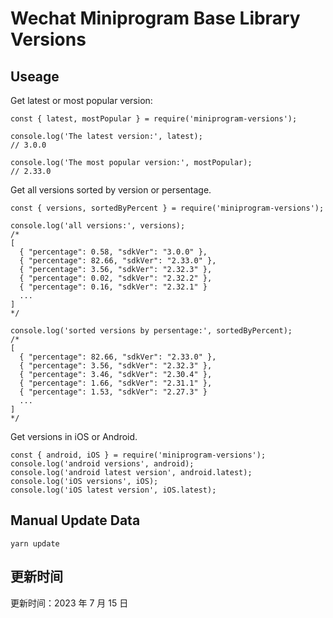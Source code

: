 
# Wechat Miniprogram Base Library Versions

## Useage

Get latest or most popular version:

```;
const { latest, mostPopular } = require('miniprogram-versions');

console.log('The latest version:', latest);
// 3.0.0

console.log('The most popular version:', mostPopular);
// 2.33.0

```

Get all versions sorted by version or persentage.

```
const { versions, sortedByPercent } = require('miniprogram-versions');

console.log('all versions:', versions);
/*
[
  { "percentage": 0.58, "sdkVer": "3.0.0" },
  { "percentage": 82.66, "sdkVer": "2.33.0" },
  { "percentage": 3.56, "sdkVer": "2.32.3" },
  { "percentage": 0.02, "sdkVer": "2.32.2" },
  { "percentage": 0.16, "sdkVer": "2.32.1" }
  ...
]
*/

console.log('sorted versions by persentage:', sortedByPercent);
/*
[
  { "percentage": 82.66, "sdkVer": "2.33.0" },
  { "percentage": 3.56, "sdkVer": "2.32.3" },
  { "percentage": 3.46, "sdkVer": "2.30.4" },
  { "percentage": 1.66, "sdkVer": "2.31.1" },
  { "percentage": 1.53, "sdkVer": "2.27.3" }
  ...
]
*/
```

Get versions in iOS or Android.

```
const { android, iOS } = require('miniprogram-versions');
console.log('android versions', android);
console.log('android latest version', android.latest);
console.log('iOS versions', iOS);
console.log('iOS latest version', iOS.latest);
```

## Manual Update Data

```
yarn update
```

## 更新时间

更新时间：2023 年 7 月 15 日
